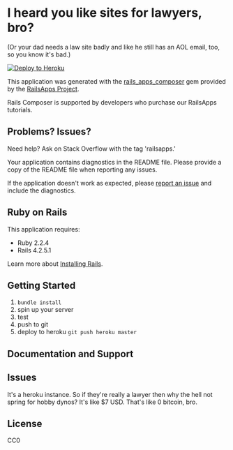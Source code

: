 I heard you like sites for lawyers, bro?
================
(Or your dad needs a law site badly and like he still has an AOL email, too, so you know it's bad.)

[![Deploy to Heroku](https://www.herokucdn.com/deploy/button.png)](https://heroku.com/deploy)

This application was generated with the [rails_apps_composer](https://github.com/RailsApps/rails_apps_composer) gem
provided by the [RailsApps Project](http://railsapps.github.io/).

Rails Composer is supported by developers who purchase our RailsApps tutorials.

Problems? Issues?
-----------

Need help? Ask on Stack Overflow with the tag 'railsapps.'

Your application contains diagnostics in the README file. Please provide a copy of the README file when reporting any issues.

If the application doesn't work as expected, please [report an issue](https://github.com/RailsApps/rails_apps_composer/issues)
and include the diagnostics.

Ruby on Rails
-------------

This application requires:

- Ruby 2.2.4
- Rails 4.2.5.1

Learn more about [Installing Rails](http://railsapps.github.io/installing-rails.html).

Getting Started
---------------

1. `bundle install`
2. spin up your server
3. test
4. push to git
4. deploy to heroku `git push heroku master`

Documentation and Support
-------------------------

Issues
-------------

It's a heroku instance. So if they're really a lawyer then why the hell not spring for hobby dynos? It's like $7 USD. That's like 0 bitcoin, bro.

License
-------

CC0
